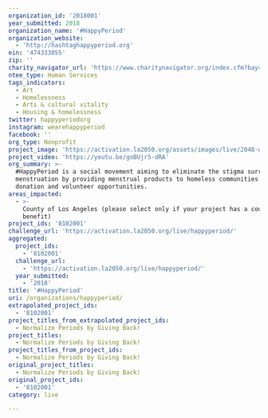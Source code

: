 ```yaml
---
organization_id: '2018001'
year_submitted: 2018
organization_name: '#HappyPeriod'
organization_website:
  - 'http://hashtaghappyperiod.org'
ein: '474333055'
zip: ''
charity_navigator_url: 'https://www.charitynavigator.org/index.cfm?bay=search.profile&ein=474333055'
ntee_type: Human Services
tags_indicators:
  - Art
  - Homelessness
  - Arts & cultural vitality
  - Housing & homelessness
twitter: happyperiodorg
instagram: wearehappyperiod
facebook: ''
org_type: Nonprofit
project_image: 'https://activation.la2050.org/assets/images/live/2048-wide/happyperiod.jpg'
project_video: 'https://youtu.be/goBUjr5-dRA'
org_summary: >-
  #HappyPeriod is a social movement aiming to eliminate the stigma surrounding
  menstruation by providing menstrual products to homeless communities through
  donation and volunteer opportunities.
areas_impacted:
  - >-
    County of Los Angeles (please select only if your project has a countywide
    benefit)
project_ids: '8102001'
challenge_url: 'https://activation.la2050.org/live/happyperiod/'
aggregated:
  project_ids:
    - '8102001'
  challenge_url:
    - 'https://activation.la2050.org/live/happyperiod/'
  year_submitted:
    - '2018'
title: '#HappyPeriod'
uri: /organizations/happyperiod/
extrapolated_project_ids:
  - '8102001'
project_titles_from_extrapolated_project_ids:
  - Normalize Periods by Giving Back!
project_titles:
  - Normalize Periods by Giving Back!
project_titles_from_project_ids:
  - Normalize Periods by Giving Back!
original_project_titles:
  - Normalize Periods by Giving Back!
original_project_ids:
  - '8102001'
category: live

---
```


